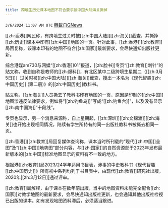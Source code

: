 ```yaml
---
title: 跨境生历史课本地图不符合要求被中国大陆海关撕掉
---
```

`3/6/2024 11:07 AM UTC` [轉載自GNews](https://gnews.org/articles/2370390)

[[zh:香港]]网民称，有跨境生过关时被[[zh:中国大陆]][[zh:海关]]截查，并撕掉[[zh:历史]]课本中印有[[zh:中国]]地图的一页。针对此事，[[zh:香港]][[zh:教育]]局回复称，该课本印有的地图不符合[[zh:国家]]最新要求，会尽快通知出版社更新。

综合港媒am730与网媒“[[zh:香港]]01”报道，[[zh:脸书]]专页“[[zh:教育]]刺针”的贴文称，收到自称是教师的[[zh:爆料]]，有北区某中二级跨境生星期二（[[zh:3月5日]]）过关时被[[zh:中国大陆]][[zh:海关]]截查，搜出一本名为《现代智趣[[zh:中国历史]] (第二册)》的[[zh:中国历史]]教科书。

贴文称，[[zh:海关]]人员撕去了教科书印有地图的一页，原因是印制的[[zh:中国]]地图涉违反法律要求，例如将“[[zh:钓鱼岛]]”写成“[[zh:钓鱼台]]”，以及没有显示[[zh:南中国海]]“十段线”。

专页也显示，另一个消息来源称，自上星期起，[[zh:深圳]][[zh:文锦渡]][[zh:海关]]也开始出现相同情况，陆续有学生所持有的同一出版社教科书被撕去相同一页。

[[zh:香港]][[zh:教育]]局回复媒体查询称，课本当时所刊载的“现代[[zh:中国]]全图”及“[[zh:中国]]地势图”部分内容，与[[zh:国家]]的自然资源部于2023年发布最新版本的[[zh:中国]]标准地图显示的资料有不一致的地方。

根据港[[zh:教育]]局2023/24学年适用书目表，涉事的中史教科书《现代智趣[[zh:中国历史]]》所有初中系列均列于书目表中，由现代[[zh:教育]]研究社出版，2020年[[zh:3月12日]]通过评审。

[[zh:教育]]局解释，由于课本在数年前出版，当中的地图资料未能完全配合[[zh:国家]]对教学地图的最新要求，会尽快通知出版社更新，也会通知其他出版社检视已出版的课本。如有发现地图资料滞后，必须适当跟进。

